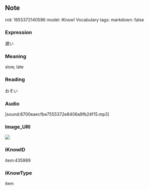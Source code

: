 ## Note
nid: 1655372140596
model: iKnow! Vocabulary
tags: 
markdown: false

### Expression
遅い

### Meaning
slow, late

### Reading
おそい

### Audio
[sound:8700eaecfbe7555372e8406a9fb24f15.mp3]

### Image_URI
<img src="3f83b3126b63b859e265a13466c7e61b.jpg">

### iKnowID
item:435989

### iKnowType
item
